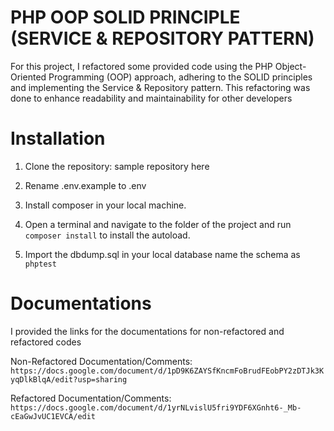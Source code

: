 # PHP OOP SOLID PRINCIPLE (SERVICE & REPOSITORY PATTERN)

For this project, I refactored some provided code using the PHP Object-Oriented Programming (OOP) approach, adhering to the SOLID principles and implementing the Service & Repository pattern. This refactoring was done to enhance readability and maintainability for other developers


# Installation

1. Clone the repository: sample repository here

2. Rename .env.example to .env

3. Install composer in your local machine.

4. Open a terminal and navigate to the folder of the project and run `composer install` to install the autoload.

5. Import the dbdump.sql in your local database name the schema as `phptest`


# Documentations

I provided the links for the documentations for non-refactored and refactored codes

Non-Refactored Documentation/Comments: `https://docs.google.com/document/d/1pD9K6ZAYSfKncmFoBrudFEobPY2zDTJk3KyqDlkBlqA/edit?usp=sharing`

Refactored Documentation/Comments: `https://docs.google.com/document/d/1yrNLvislU5fri9YDF6XGnht6-_Mb-cEaGwJvUC1EVCA/edit`